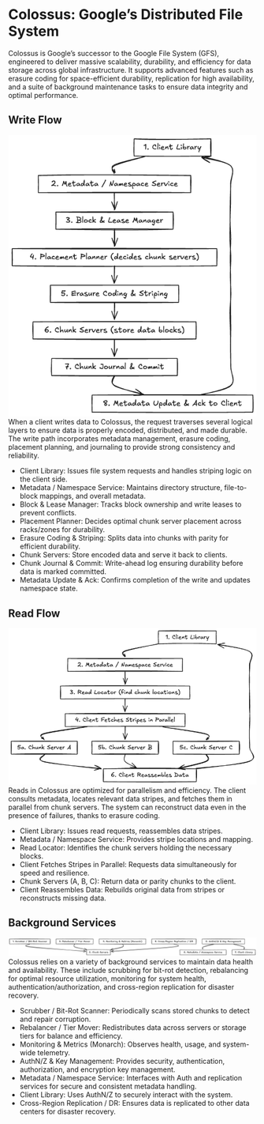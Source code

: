 # Colossus: Google’s Distributed File System

Colossus is Google’s successor to the Google File System (GFS), engineered to deliver massive scalability, durability, and efficiency for data storage across global infrastructure. It supports advanced features such as erasure coding for space-efficient durability, replication for high availability, and a suite of background maintenance tasks to ensure data integrity and optimal performance.

## Write Flow
![Write Flow Architecture](./colossus-write.excalidraw.png)
When a client writes data to Colossus, the request traverses several logical layers to ensure data is properly encoded, distributed, and made durable. The write path incorporates metadata management, erasure coding, placement planning, and journaling to provide strong consistency and reliability.

- Client Library: Issues file system requests and handles striping logic on the client side.
- Metadata / Namespace Service: Maintains directory structure, file-to-block mappings, and overall metadata.
- Block & Lease Manager: Tracks block ownership and write leases to prevent conflicts.
- Placement Planner: Decides optimal chunk server placement across racks/zones for durability.
- Erasure Coding & Striping: Splits data into chunks with parity for efficient durability.
- Chunk Servers: Store encoded data and serve it back to clients.
- Chunk Journal & Commit: Write-ahead log ensuring durability before data is marked committed.
- Metadata Update & Ack: Confirms completion of the write and updates namespace state.

## Read Flow
![Read Flow Architecture](./colossus-read.excalidraw.png)
Reads in Colossus are optimized for parallelism and efficiency. The client consults metadata, locates relevant data stripes, and fetches them in parallel from chunk servers. The system can reconstruct data even in the presence of failures, thanks to erasure coding.

- Client Library: Issues read requests, reassembles data stripes.
- Metadata / Namespace Service: Provides stripe locations and mapping.
- Read Locator: Identifies the chunk servers holding the necessary blocks.
- Client Fetches Stripes in Parallel: Requests data simultaneously for speed and resilience.
- Chunk Servers (A, B, C): Return data or parity chunks to the client.
- Client Reassembles Data: Rebuilds original data from stripes or reconstructs missing data.

## Background Services
![Background Services Architecture](./colossus-background.excalidraw.png)
Colossus relies on a variety of background services to maintain data health and availability. These include scrubbing for bit-rot detection, rebalancing for optimal resource utilization, monitoring for system health, authentication/authorization, and cross-region replication for disaster recovery.

- Scrubber / Bit-Rot Scanner: Periodically scans stored chunks to detect and repair corruption.
- Rebalancer / Tier Mover: Redistributes data across servers or storage tiers for balance and efficiency.
- Monitoring & Metrics (Monarch): Observes health, usage, and system-wide telemetry.
- AuthN/Z & Key Management: Provides security, authentication, authorization, and encryption key management.
- Metadata / Namespace Service: Interfaces with Auth and replication services for secure and consistent metadata handling.
- Client Library: Uses AuthN/Z to securely interact with the system.
- Cross-Region Replication / DR: Ensures data is replicated to other data centers for disaster recovery.

